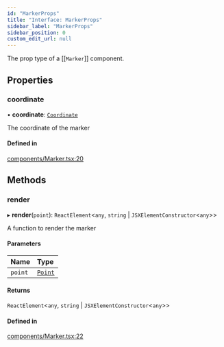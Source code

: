```yaml
---
id: "MarkerProps"
title: "Interface: MarkerProps"
sidebar_label: "MarkerProps"
sidebar_position: 0
custom_edit_url: null
---
```


The prop type of a [[`Marker`]] component.

## Properties

### coordinate

• **coordinate**: [`Coordinate`](Coordinate.md)

The coordinate of the marker

#### Defined in

[components/Marker.tsx:20](https://github.com/rob-blackbourn/jetblack-map/blob/84bdf68/src/components/Marker.tsx#L20)

## Methods

### render

▸ **render**(`point`): `ReactElement`<`any`, `string` \| `JSXElementConstructor`<`any`\>\>

A function to render the marker

#### Parameters

| Name | Type |
| :------ | :------ |
| `point` | [`Point`](../modules.md#point) |

#### Returns

`ReactElement`<`any`, `string` \| `JSXElementConstructor`<`any`\>\>

#### Defined in

[components/Marker.tsx:22](https://github.com/rob-blackbourn/jetblack-map/blob/84bdf68/src/components/Marker.tsx#L22)
